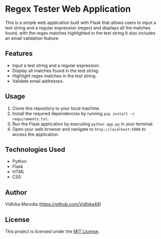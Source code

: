 # Regex Tester Web Application

This is a simple web application built with Flask that allows users to input a test string and a regular expression (regex) and displays all the matches found, with the regex matches highlighted in the test string.It also includes an email validation feature.

## Features

- Input a test string and a regular expression.
- Display all matches found in the test string.
- Highlight regex matches in the test string.
- Validate email addresses.

## Usage

1. Clone this repository to your local machine.
2. Install the required dependencies by running `pip install -r requirements.txt`.
3. Run the Flask application by executing `python app.py` in your terminal.
4. Open your web browser and navigate to `http://localhost:5000` to access the application.

## Technologies Used

- Python
- Flask
- HTML
- CSS

## Author

Vidhika Marodia
(https://github.com/Vidhika48)

## License

This project is licensed under the [MIT License](LICENSE).

